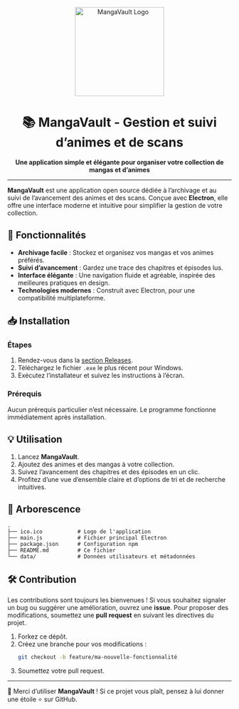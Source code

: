 <p align="center">
  <img src="https://raw.githubusercontent.com/Pralexio/MangaVault/refs/heads/main/Logo.ico" alt="MangaVault Logo" width="200" height="200">
</p>

<h1 align="center">📚 MangaVault - Gestion et suivi d’animes et de scans</h1>

<p align="center">
  <b>Une application simple et élégante pour organiser votre collection de mangas et d’animes</b>
</p>

---

**MangaVault** est une application open source dédiée à l’archivage et au suivi de l’avancement des animes et des scans. Conçue avec **Electron**, elle offre une interface moderne et intuitive pour simplifier la gestion de votre collection.

## 🚀 Fonctionnalités

- **Archivage facile** : Stockez et organisez vos mangas et vos animes préférés.
- **Suivi d’avancement** : Gardez une trace des chapitres et épisodes lus.
- **Interface élégante** : Une navigation fluide et agréable, inspirée des meilleures pratiques en design.
- **Technologies modernes** : Construit avec Electron, pour une compatibilité multiplateforme.

## 📥 Installation

### Étapes

1. Rendez-vous dans la [section Releases](https://github.com/Pralexio/MangaVault/releases).
2. Téléchargez le fichier `.exe` le plus récent pour Windows.
3. Exécutez l’installateur et suivez les instructions à l’écran.

### Prérequis

Aucun prérequis particulier n’est nécessaire. Le programme fonctionne immédiatement après installation.

## 💡 Utilisation

1. Lancez **MangaVault**.
2. Ajoutez des animes et des mangas à votre collection.
3. Suivez l’avancement des chapitres et des épisodes en un clic.
4. Profitez d’une vue d’ensemble claire et d’options de tri et de recherche intuitives.

## 📂 Arborescence

```
.
├── ico.ico           # Logo de l'application
├── main.js           # Fichier principal Electron
├── package.json      # Configuration npm
├── README.md         # Ce fichier
└── data/             # Données utilisateurs et métadonnées
```

## 🛠️ Contribution

Les contributions sont toujours les bienvenues ! Si vous souhaitez signaler un bug ou suggérer une amélioration, ouvrez une **issue**. Pour proposer des modifications, soumettez une **pull request** en suivant les directives du projet.

1. Forkez ce dépôt.
2. Créez une branche pour vos modifications :
   ```bash
   git checkout -b feature/ma-nouvelle-fonctionnalité
   ```
3. Soumettez votre pull request.

---

🎉 Merci d’utiliser **MangaVault** ! Si ce projet vous plaît, pensez à lui donner une étoile ⭐ sur GitHub.
